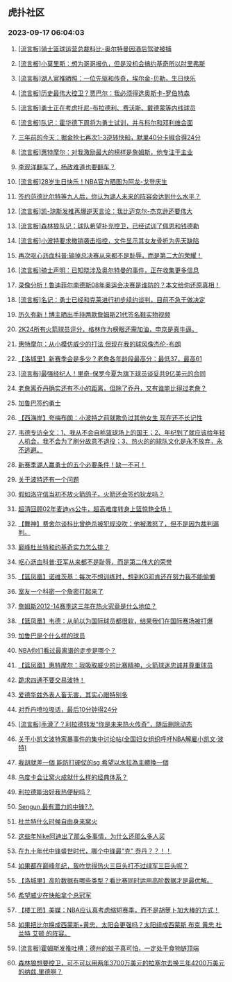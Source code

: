 ## 虎扑社区 
### 2023-09-17 06:04:03

1. [[流言板]骑士篮球运营总裁科比-奥尔特曼因酒后驾驶被捕](https://bbs.hupu.com/62127544.html)

2. [[流言板]小莫里斯：想为哥哥报仇，但是没机会搞约基奇所以肘里弗斯](https://bbs.hupu.com/62122994.html)

3. [[流言板]湖人官推晒照：一位先驱和传奇，埃尔金-贝勒，生日快乐](https://bbs.hupu.com/62128028.html)

4. [[流言板]历史最伟大控卫？贾巴尔：我必须得选奥斯卡-罗伯特森](https://bbs.hupu.com/62129506.html)

5. [[流言板]勇士正在考虑托尼-布拉德利、费沃斯、戴德蒙等内线球员](https://bbs.hupu.com/62122598.html)

6. [[流言板]队记：霍华德下周将为勇士试训，并与科尔和邓利维会面](https://bbs.hupu.com/62122491.html)

7. [三年前的今天：掘金抢七再次1-3逆转快船，默里40分卡椒合得24分](https://bbs.hupu.com/62122273.html)

8. [[流言板]惠特摩尔：对我激励最大的榜样是詹姆斯，他专注于主业](https://bbs.hupu.com/62122438.html)

9. [李观洋翻车了，杨政难道也要翻车？](https://bbs.hupu.com/62128582.html)

10. [[流言板]28岁生日快乐！NBA官方晒图为阿龙-戈登庆生](https://bbs.hupu.com/62124819.html)

11. [签约范德比尔特等九人后，你认为湖人未来的阵容会达到什么水平？](https://bbs.hupu.com/62121407.html)

12. [[流言板]凯-琼斯发推再爆逆天言论：我比迈克尔-杰克逊还要伟大](https://bbs.hupu.com/62121172.html)

13. [[流言板]森林狼队记：球队希望补充控卫，已经试训了佩恩和钱德勒](https://bbs.hupu.com/62126649.html)

14. [[流言板]小波特要求撤销袭击指控，文件显示其女友骨折为先天缺陷](https://bbs.hupu.com/62121226.html)

15. [再次呕心沥血科普:输掉总决赛从来都不是耻辱，而是第二大的荣耀！](https://bbs.hupu.com/62126919.html)

16. [[流言板]骑士声明：已知晓涉及奥尔特曼的事件，正在收集更多信息](https://bbs.hupu.com/62129348.html)

17. [录像分析！鲁迪菲尔南德斯08年奥运会决赛是谁防的？本文给你还原真相！](https://bbs.hupu.com/62123816.html)

18. [[流言板]名记：勇士已经和克莱进行初步续约谈判，目前不急于做决定](https://bbs.hupu.com/62120657.html)

19. [历久弥新！博主晒出手持两款詹姆斯21代签名鞋实物视频](https://bbs.hupu.com/62121833.html)

20. [2K24所有火箭球员评分，格林作为榜眼还需加油，申京是真牛逼。](https://bbs.hupu.com/62128658.html)

21. [惠特摩尔：从小模仿威少的打法 但现在我的球风像杰伦-布朗](https://bbs.hupu.com/62128352.html)

22. [【洛城里】新赛季会是多少？老詹各年龄段最高分：最低37，最高61](https://bbs.hupu.com/62121910.html)

23. [[流言板]最强经纪人！里奇-保罗今夏为旗下球员谈妥共9亿美元的合同](https://bbs.hupu.com/62120547.html)

24. [老詹离乔丹确实还有不小的距离，但除了乔丹，又有谁能比得过老詹？](https://bbs.hupu.com/62126277.html)

25. [加鲁巴签约勇士](https://bbs.hupu.com/62128098.html)

26. [【西海岸】夸梅布朗：小波特之前就欺负过其他女生 现在还不长记性](https://bbs.hupu.com/62123662.html)

27. [韦德专访全文：1、我从不会自称篮球场上的国王；2、年纪到了就应该给年轻人机会，我不会为了刷分故意不退役；3、热火的的球队文化是永不放弃，永不逃避。](https://bbs.hupu.com/62124884.html)

28. [新赛季湖人赢勇士的五个必要条件！缺一不可！](https://bbs.hupu.com/62129948.html)

29. [关于波特还有一个问题](https://bbs.hupu.com/62123638.html)

30. [假如洛守信当初不放火箭鸽子，火箭还会签约狄龙吗？](https://bbs.hupu.com/62123260.html)

31. [超清回顾02年麦迪vs公牛，超高难度转身上篮惊艳全场！](https://bbs.hupu.com/62123206.html)

32. [【舞神】费舍尔谈科比曾绝杀被犯规没吹：他被激怒了，但不是因为裁判漏判。](https://bbs.hupu.com/62120654.html)

33. [巅峰杜兰特和约基奇实力怎么排？](https://bbs.hupu.com/62129892.html)

34. [呕心沥血科普:亚军从来都不是耻辱，而是第二伟大的荣誉](https://bbs.hupu.com/62126957.html)

35. [【篮凤凰】诺维茨基：每次不想训练时，想到KG邓肯还在努力我不能偷懒](https://bbs.hupu.com/62121509.html)

36. [室友一个科密一个詹密打起来了](https://bbs.hupu.com/62129752.html)

37. [詹姆斯2012-14赛季这三年在热火究竟是什么地位？](https://bbs.hupu.com/62129310.html)

38. [【篮凤凰】韦德：从前以为国际球员都很软，结果我们在国际赛场被打爆](https://bbs.hupu.com/62121803.html)

39. [加鲁巴是个什么样的球员](https://bbs.hupu.com/62124899.html)

40. [NBA你们看过最离谱的走步是哪个？](https://bbs.hupu.com/62125167.html)

41. [【篮凤凰】惠特摩尔：我吸取威少的比赛精神，火箭球迷忠诚并尊重球员](https://bbs.hupu.com/62121310.html)

42. [跪求四通不要交易波特！](https://bbs.hupu.com/62124756.html)

43. [爱德华兹外表人畜无害，其实心眼特别多](https://bbs.hupu.com/62129030.html)

44. [对乔丹喷垃圾话，最后10分钟得24分](https://bbs.hupu.com/62128824.html)

45. [[流言板]手滑了？利拉德转发“你是未来热火传奇”，随后删除动态](https://bbs.hupu.com/62119257.html)

46. [关于小凯文波特家暴事件的集中讨论帖(全国妇女组织呼吁NBA解雇小凯文·波特)](https://bbs.hupu.com/62075157.html)

47. [我胡就差一個   能防打硬仗的sg 希望以水拉為主體換一個](https://bbs.hupu.com/62129302.html)

48. [乌度卡会让窝火成就什么样的经典体系？](https://bbs.hupu.com/62126832.html)

49. [利拉德能治好我热便秘吗？](https://bbs.hupu.com/62129220.html)

50. [Sengun,最有潜力的中锋?.?.](https://bbs.hupu.com/62126902.html)

51. [杜兰特什么时候自由身来窝火](https://bbs.hupu.com/62127167.html)

52. [这些年Nike阿迪出了那么多事情，为什么还那么多人买](https://bbs.hupu.com/62124898.html)

53. [在九十年代中锋盛世时代，哪个中锋最"克" 乔丹？？！！](https://bbs.hupu.com/62129053.html)

54. [如果都在巅峰年纪，我咋觉得热火三巨头打不过绿军三巨头呢？](https://bbs.hupu.com/62126734.html)

55. [【洛城里】高阶数据有哪些类型？看比赛同时运用高阶数据才是最优解。](https://bbs.hupu.com/62120762.html)

56. [希望威少在快船拿个总冠军](https://bbs.hupu.com/62128679.html)

57. [【楼工团】美媒：NBA应认真考虑缩短赛季，而不是胡萝卜加大棒的方式！](https://bbs.hupu.com/62120912.html)

58. [如果把比尔换成西蒙斯+黄忠，太阳会更强吗？太阳组成西蒙斯 布克 黄忠 杜兰特 艾顿 的阵容。](https://bbs.hupu.com/62128125.html)

59. [[流言板]霍姆斯发推吐槽：德州的蚊子真可怕，一定处于食物链顶端](https://bbs.hupu.com/62121715.html)

60. [森林狼想要控卫，可不可以用两年3700万美元的拉塞尔去换三年4200万美元的纳兹.里德啊？](https://bbs.hupu.com/62128523.html)

